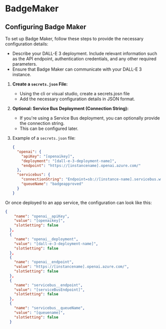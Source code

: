 # BadgeMaker


## Configuring Badge Maker

To set up Badge Maker, follow these steps to provide the necessary configuration details:
   - Describe your DALL-E 3 deployment. Include relevant information such as the API endpoint, authentication credentials, and any other required parameters.
   - Ensure that Badge Maker can communicate with your DALL-E 3 instance.

1. **Create a `secrets.json` File:**
   - Using the cli or visual studio, create a secrets.josn file
   - Add the necessary configuration details in JSON format.

2. **Optional: Service Bus Deployment (Connection String):**
   - If you're using a Service Bus deployment, you can optionally provide the connection string.
   - This can be configured later.
 
    
3. Example of a `secrets.json` file:
    ```json
    {
      "openai": {
        "apiKey": "[openaikey]",
        "deployment": "[dall-e-3-deployment-name]",
        "endpoint": "https://[instancename].openai.azure.com/"
      },
      "servicebus": {
        "connectionString": "Endpoint=sb://[instance-name].servicebus.windows.net/;SharedAccessKeyName=Badgemaker-app;SharedAccessKey=[sharedaccesskey]=;EntityPath=[queuename]",
        "queueName": "badgeapproved"
      }
    }
    ```
  
Or once deployed to an app service, the configuration can look like this:

```json 
{
    "name": "openai__apiKey",
    "value": "[openaikey]",
    "slotSetting": false
  },
  {
    "name": "openai__deployment",
    "value": "[dall-e-3-deployment-name]",
    "slotSetting": false
  },
  {
    "name": "openai__endpoint",
    "value": "https://[instancename].openai.azure.com/",
    "slotSetting": false
  },
  {
    "name": "servicebus__endpoint",
    "value": "[serviceBusEndpoint]",
    "slotSetting": false
  },
  {
    "name": "servicebus__queueName",
    "value": "[queuename]",
    "slotSetting": false
  }

```
